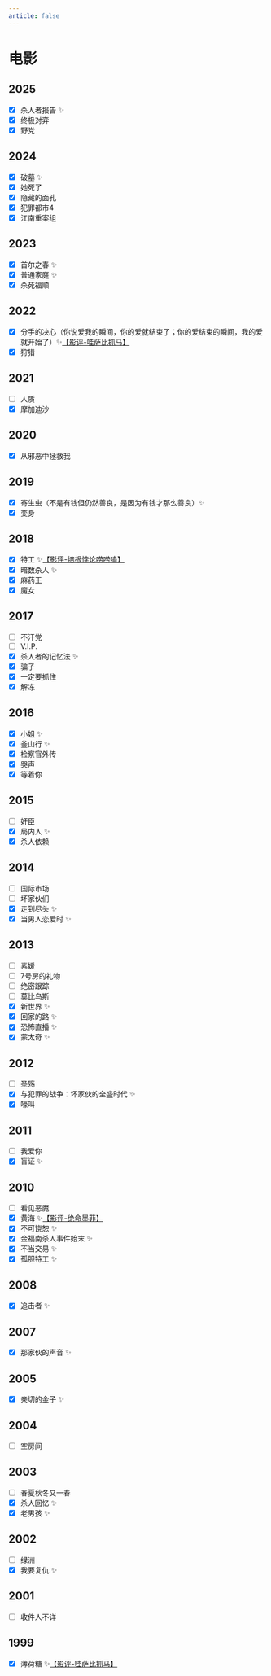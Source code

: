 ```yaml
---
article: false
---
```


# 电影

## 2025

- [x] 杀人者报告 ✨
- [x] 终极对弈
- [x] 野党

## 2024

- [x] 破墓 ✨
- [x] 她死了
- [x] 隐藏的面孔
- [x] 犯罪都市4
- [x] 江南重案组

## 2023

- [x] 首尔之春 ✨
- [x] 普通家庭 ✨
- [x] 杀死福顺

## 2022

- [x] 分手的决心（你说爱我的瞬间，你的爱就结束了；你的爱结束的瞬间，我的爱就开始了）✨[【影评-哇萨比抓马】](https://www.bilibili.com/video/BV1Yt4y1K71c/)
- [x] 狩猎

## 2021

- [ ] 人质
- [x] 摩加迪沙

## 2020

- [x] 从邪恶中拯救我

## 2019

- [x] 寄生虫（不是有钱但仍然善良，是因为有钱才那么善良）✨
- [x] 变身

## 2018

- [x] 特工 ✨[【影评-培根悖论唠唠嗑】](https://www.bilibili.com/video/BV1be411g7CK/)
- [x] 暗数杀人 ✨
- [x] 麻药王
- [x] 魔女

## 2017

- [ ] 不汗党
- [ ] V.I.P.
- [x] 杀人者的记忆法 ✨
- [x] 骗子
- [x] 一定要抓住
- [x] 解冻

## 2016

- [x] 小姐 ✨
- [x] 釜山行 ✨
- [x] 检察官外传
- [x] 哭声
- [x] 等着你

## 2015

- [ ] 奸臣
- [x] 局内人 ✨
- [x] 杀人依赖

## 2014

- [ ] 国际市场
- [ ] 坏家伙们
- [x] 走到尽头 ✨
- [x] 当男人恋爱时 ✨

## 2013

- [ ] 素媛
- [ ] 7号房的礼物
- [ ] 绝密跟踪
- [ ] 莫比乌斯
- [x] 新世界 ✨
- [x] 回家的路 ✨
- [x] 恐怖直播 ✨
- [x] 蒙太奇 ✨

## 2012

- [ ] 圣殇
- [x] 与犯罪的战争：坏家伙的全盛时代 ✨
- [x] 嚎叫

## 2011

- [ ] 我爱你
- [x] 盲证 ✨

## 2010

- [ ] 看见恶魔
- [x] 黄海 ✨[【影评-绝命墨菲】](https://www.bilibili.com/video/BV1jbwHenE4C/)
- [x] 不可饶恕 ✨
- [x] 金福南杀人事件始末 ✨
- [x] 不当交易 ✨
- [x] 孤胆特工 ✨

## 2008

- [x] 追击者 ✨

## 2007

- [x] 那家伙的声音 ✨

## 2005

- [x] 亲切的金子 ✨

## 2004

- [ ] 空房间

## 2003

- [ ] 春夏秋冬又一春
- [x] 杀人回忆 ✨
- [x] 老男孩 ✨

## 2002

- [ ] 绿洲
- [x] 我要复仇 ✨

## 2001

- [ ] 收件人不详

## 1999

- [x] 薄荷糖 ✨[【影评-哇萨比抓马】](https://www.bilibili.com/video/BV1Ym421J7J1/)